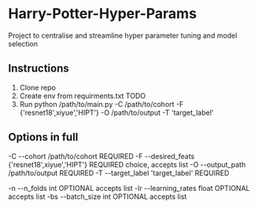 # Harry-Potter-Hyper-Params
Project to centralise and streamline hyper parameter tuning and model selection


## Instructions
1. Clone repo
2. Create env from requirments.txt TODO
3. Run python /path/to/main.py -C /path/to/cohort -F {'resnet18',xiyue','HIPT'} -O /path/to/output -T 'target_label'

## Options in full
-C --cohort           /path/to/cohort             REQUIRED
-F --desired_feats    {'resnet18',xiyue','HIPT'}  REQUIRED choice, accepts list
-O --output_path      /path/to/output             REQUIRED
-T --target_label     'target_label'              REQUIRED

-n --n_folds          int                         OPTIONAL accepts list
-lr --learning_rates  float                       OPTIONAL accepts list
-bs --batch_size      int                         OPTIONAL accepts list
